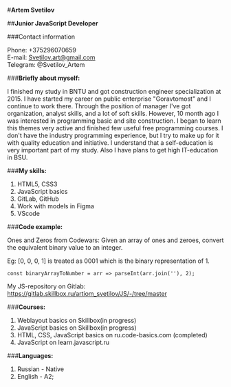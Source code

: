 #**Artem Svetilov**

##**Junior JavaScript Developer**

###Contact information

Phone: +375296070659</br>
E-mail: <Svetilov.art@gmail.com></br>
Telegram: @Svetilov_Artem

###**Briefly about myself:**

I finished my study in BNTU and got construction engineer specialization at 2015. I have started my career on public enterprise "Goravtomost" and I continue to work there. Through the position of manager I've got organization, analyst skills, and a lot of soft skills.
However, 10 month ago I was interested in programming basic and site construction. I began to learn this themes very active and finished few useful free programming courses.
I don't have the industry programming experience, but I try to make up for it with quality education and initiative. I understand that a self-education is very important part of my study. Also I have plans to get high IT-education in BSU.

###**My skills:**
1. HTML5, CSS3
2. JavaScript basics
3. GitLab, GitHub
4. Work with models in Figma
5. VScode

###**Code example:**

Ones and Zeros from Codewars:
Given an array of ones and zeroes, convert the equivalent binary value to an integer.

Eg: [0, 0, 0, 1] is treated as 0001 which is the binary representation of 1.

 `const binaryArrayToNumber = arr => parseInt(arr.join(''), 2);`

My JS-repository on Gitlab:
<https://gitlab.skillbox.ru/artiom_svetilov/JS/-/tree/master>


###**Courses:**

1. Weblayout basics on Skillbox(in progress)
2. JavaScript basics on Skillbox(in progress)
3. HTML, CSS, JavaScript basics on ru.code-basics.com (completed)
4. JavaScript on learn.javascript.ru

###**Languages:**
1. Russian - Native
2. English - A2;
